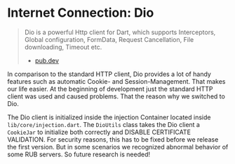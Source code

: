 # Internet Connection: Dio

> Dio is a powerful Http client for Dart, which supports Interceptors, Global configuration, FormData, Request Cancellation, File downloading, Timeout etc.
>
> - [pub.dev](https://pub.dev/packages/dio)

In comparison to the standard HTTP client, Dio provides a lot of handy features such
as automatic Cookie- and Session-Management. That makes our life easier. At the beginning
of development just the standard HTTP client was used and caused problems. That the reason
why we switched to Dio.

The Dio client is initialized inside the injection Container located inside `lib/core/injection.dart`. The `DioUtils` class takes the Dio client a `CookieJar` to initialize
both correctly and DISABLE CERTIFICATE VALIDATION. For security reasons, this has to be
fixed before we release the first version. But in some scenarios we recognized abnormal  behavior of some RUB servers. So future research is needed!
